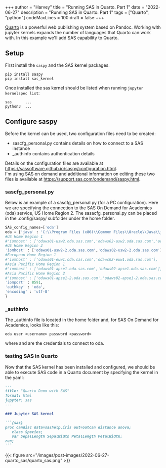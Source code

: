 +++
author = "Harvey"
title = "Running SAS in Quarto. Part 1"
date = "2022-06-27"
description = "Running SAS in Quarto. Part 1"
tags = ["Quarto", "python"]
codeMaxLines = 100
draft = false
+++

[Quarto](https://quarto.org/) is a powerful web publishing system based on Pandoc.  Working with jupyter kernels expands the number of languages that Quarto can work with.  In this example we'll add SAS capability to Quarto.


## Setup

First install the `saspy` and the SAS kernel packages.

```
pip install saspy
pip install sas_kernel
```

Once installed the sas kernel should be listed when running `jupyter kernelspec list`:

```
sas      ...
python3  ...
```

## Configure saspy

Before the kernel can be used, two configuration files need to be created:
-  sascfg_personal.py contains details on how to connect to a SAS instance
-  _authinfo contains authentication details

Details on the configuration files are available at https://sassoftware.github.io/saspy/configuration.html.  
I'm using SAS on demand and additional information on editing these two files is available at https://support.sas.com/ondemand/saspy.html.

### sascfg_personal.py

Below is an example of a sascfg_personal.py (for a PC configuration).  Here we are specifying the connection to the SAS On Demand for Academics (oda) service, US Home Region 2.  The sasacfg_personal.py can be placed in the .config/saspy/ subfolder under the home folder.

```python
SAS_config_names=['oda']
oda = {'java' : 'C:\\Program Files (x86)\\Common Files\\Oracle\\Java\\javapath\\java.exe',
#US Home Region 1
#'iomhost' : ['odaws01-usw2.oda.sas.com','odaws02-usw2.oda.sas.com','odaws03-usw2.oda.sas.com','odaws04-usw2.oda.sas.com'],
#US Home Region 2
'iomhost' : ['odaws01-usw2-2.oda.sas.com','odaws02-usw2-2.oda.sas.com'],
#European Home Region 1
#'iomhost' : ['odaws01-euw1.oda.sas.com','odaws02-euw1.oda.sas.com'],
#Asia Pacific Home Region 1
#'iomhost' : ['odaws01-apse1.oda.sas.com','odaws02-apse1.oda.sas.com'],
#Asia Pacific Home Region 2
#'iomhost' : ['odaws01-apse1-2.oda.sas.com','odaws02-apse1-2.oda.sas.com'],
'iomport' : 8591,
'authkey' : 'oda',
'encoding' : 'utf-8'
}
```

### _authinfo

The _authinfo file is located in the home folder and, for SAS On Demand for Academics, looks like this:

```
oda user <username> password <password>
```

where _<username>_ and _<password>_ are the credentials to connect to oda.

### testing SAS in Quarto

Now that the SAS kernel has been installed and configured, we should be able to execute SAS code in a Quarto document by specifying the kernel in the yaml:

~~~markdown
---
title: "Quarto Demo with SAS"
format: html
jupyter: sas
---

### Jupyter SAS kernel

```{sas}
proc candisc data=sashelp.iris out=outcan distance anova;
   class Species;
   var SepalLength SepalWidth PetalLength PetalWidth;
run;
```
~~~

{{< figure src="/images/post-images/2022-06-27-quarto_sas/quarto_sas.png" >}}

